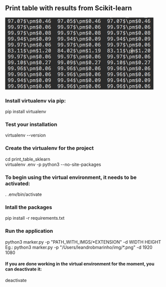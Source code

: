 ## Print table with results from Scikit-learn

![](screen.png?raw=true)

### Install virtualenv via pip:
pip install virtualenv

### Test your installation
virtualenv --version



### Create the virtualenv for the project
cd print_table_sklearn\
virtualenv .env -p python3 --no-site-packages

### To begin using the virtual environment, it needs to be activated:
. .env/bin/activate

### Intall the packages
pip install -r requirements.txt

### Run the application
python3 marker.py -p \"PATH_WITH_IMGS/*EXTENSION\" -d WIDTH HEIGHT\
Eg.:  python3 marker.py -p \"/Users/leandrobmarinho/img/\*.png\" -d 1920 1080

#### If you are done working in the virtual environment for the moment, you can deactivate it:
deactivate


